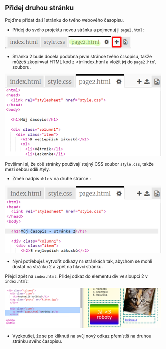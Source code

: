 ## Přidej druhou stránku

Pojďme přidat další stránku do tvého webového časopisu.

+ Přidej do svého projektu novou stránku a pojmenuj ji `page2.html`:

![snímek obrazovky](images/magazine-page2.png)

+ Stránka 2 bude docela podobná první stránce tvého časopisu, takže můžeš zkopírovat HTML kód z <tmlndex.html</code> a vložit jej do `page2.html` souboru.

![snímek obrazovky](images/magazine-page2-html.png)

Povšimni si, že obě stránky používají stejný CSS soubor `style.css`, takže mezi sebou sdílí styly.

+ Změň nadpis `<h1>` v na druhé stránce :

![snímek obrazovky](images/magazine-page2-h1.png)

+ Nyní potřebuješ vytvořit odkazy na stránkách tak, abychom se mohli dostat na stránku 2 a zpět na hlavní stránku.

Přejdi zpět na `index.html`. Přidej odkaz do elementu div ve sloupci 2 v `index.html`:

![snímek obrazovky](images/magazine-page2-link.png)

+ Vyzkoušej, že se po kliknutí na svůj nový odkaz přemístíš na druhou stránku svého časopisu.